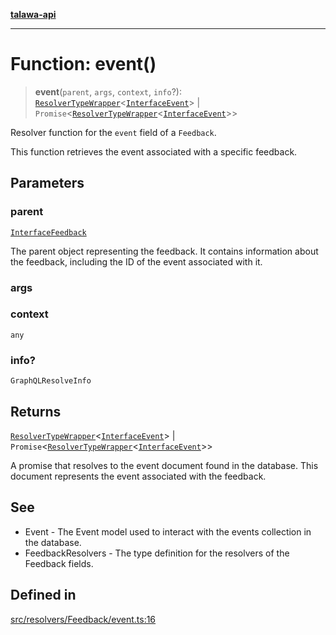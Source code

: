 [**talawa-api**](../../../../README.md)

***

# Function: event()

> **event**(`parent`, `args`, `context`, `info`?): [`ResolverTypeWrapper`](../../../../types/generatedGraphQLTypes/type-aliases/ResolverTypeWrapper.md)\<[`InterfaceEvent`](../../../../models/Event/interfaces/InterfaceEvent.md)\> \| `Promise`\<[`ResolverTypeWrapper`](../../../../types/generatedGraphQLTypes/type-aliases/ResolverTypeWrapper.md)\<[`InterfaceEvent`](../../../../models/Event/interfaces/InterfaceEvent.md)\>\>

Resolver function for the `event` field of a `Feedback`.

This function retrieves the event associated with a specific feedback.

## Parameters

### parent

[`InterfaceFeedback`](../../../../models/Feedback/interfaces/InterfaceFeedback.md)

The parent object representing the feedback. It contains information about the feedback, including the ID of the event associated with it.

### args

### context

`any`

### info?

`GraphQLResolveInfo`

## Returns

[`ResolverTypeWrapper`](../../../../types/generatedGraphQLTypes/type-aliases/ResolverTypeWrapper.md)\<[`InterfaceEvent`](../../../../models/Event/interfaces/InterfaceEvent.md)\> \| `Promise`\<[`ResolverTypeWrapper`](../../../../types/generatedGraphQLTypes/type-aliases/ResolverTypeWrapper.md)\<[`InterfaceEvent`](../../../../models/Event/interfaces/InterfaceEvent.md)\>\>

A promise that resolves to the event document found in the database. This document represents the event associated with the feedback.

## See

 - Event - The Event model used to interact with the events collection in the database.
 - FeedbackResolvers - The type definition for the resolvers of the Feedback fields.

## Defined in

[src/resolvers/Feedback/event.ts:16](https://github.com/Suyash878/talawa-api/blob/f376d03c37e9acd046e7cc983947432c95f74442/src/resolvers/Feedback/event.ts#L16)
